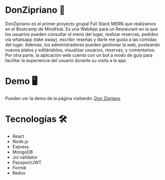 # DonZipriano 🍕

DonZipriano es el primer proyecto grupal Full Stack MERN que realizamos en el Bootcamp de MindHub. Es una WebApp para un Restaurant en la que los usuarios
pueden consultar el menú del lugar, realizar reservas, pedidos vía whatsapp (take away), escribir reseñas y darle me gusta a las comidas del lugar.
Además, los administradores pueden gestionar la web, posteando nuevos platos y editándolos, visualizar usuarios, reservas, y comentarios.
Por otra parte, la aplicación web cuenta con un bot a modo de guía para facilitar la experiencia del usuario durante su visita a la app.

##

# Demo 🖥

Pueden ver la demo de la página visitando:  <a href="https://don-zipriano.herokuapp.com/" target="_blank">Don Zipriano</a> 
 
##

# Tecnologías 🛠

- React
- Node.js
- Express
- MongoDB
- Joi validator
- Passport/JWT
- Formik
- Redux



